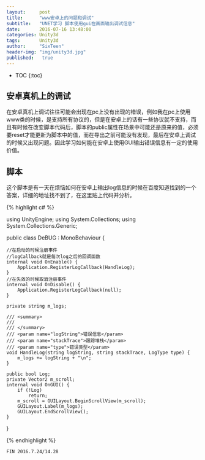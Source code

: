 ```yaml
---
layout:     post
title:      "www安卓上的问题和调试"
subtitle:   "UNET学习 脚本使用gui在画面输出调试信息"
date:       2016-07-16 13:48:00
categories: Unity3d
tags:       Unity3d
author:     "SixTeen"
header-img: "img/unity3d.jpg"
published:   true
---
```


* TOC
{:toc}

## 安卓真机上的调试

在安卓真机上调试往往可能会出现在pc上没有出现的错误，例如我在pc上使用www类的时候，是支持所有协议的，但是在安卓上的话有一些协议就不支持，而且有时候在改变脚本代码后，脚本的public属性在场景中可能还是原来的值，必须要reset才能更新为脚本中的值，而在导出之前可能没有发现，最后在安卓上调试的时候又出现问题。因此学习如何能在安卓上使用GUI输出错误信息有一定的使用价值。

## 脚本

这个脚本是有一天在烦恼如何在安卓上输出log信息的时候在百度知道找到的一个答案，详细的地址找不到了，在这里贴上代码并分析。

{% highlight c# %}

using UnityEngine;
using System.Collections;
using System.Collections.Generic;

public class DeBUG : MonoBehaviour {
    
    //在启动的时候注册事件
    //logCallback就是每次log之后的回调函数
    internal void OnEnable() {
        Application.RegisterLogCallback(HandleLog);
    }
    //在失效的时候取消注册事件
    internal void OnDisable() {
        Application.RegisterLogCallback(null);
    }

    private string m_logs;

    /// <summary>
    /// 
    /// </summary>
    /// <param name="logString">错误信息</param>
    /// <param name="stackTrace">跟踪堆栈</param>
    /// <param name="type">错误类型</param>
    void HandleLog(string logString, string stackTrace, LogType type) {
        m_logs += logString + "\n";
    }

    public bool Log;
    private Vector2 m_scroll;
    internal void OnGUI() {
        if (!Log)
            return;
        m_scroll = GUILayout.BeginScrollView(m_scroll);
        GUILayout.Label(m_logs);
        GUILayout.EndScrollView();
    }
}

{% endhighlight %}


    FIN 2016.7.24/14.28